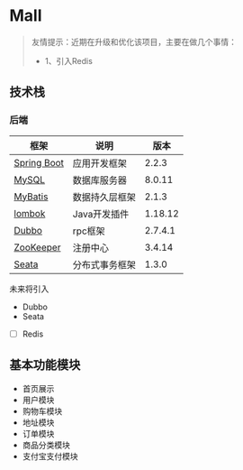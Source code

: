 # Mall


> 友情提示：近期在升级和优化该项目，主要在做几个事情：
>
> * 1、引入Redis

## 技术栈

### 后端

| 框架                                                      | 说明           | 版本   |
| --------------------------------------------------------- | -------------- | ------ |
| [Spring Boot](https://spring.io/projects/spring-boot)     | 应用开发框架   | 2.2.3  |
| [MySQL](https://www.mysql.com/cn/)                        | 数据库服务器   | 8.0.11 |
| [MyBatis](http://www.mybatis.org/mybatis-3/zh/index.html) | 数据持久层框架 | 2.1.3  |
| [lombok](https://github.com/rzwitserloot/lombok) | Java开发插件 | 1.18.12  |
| [Dubbo](http://dubbo.apache.org/zh-cn/) | rpc框架 | 2.7.4.1 |
| [ZooKeeper](https://zookeeper.apache.org/) | 注册中心 | 3.4.14 |
| [Seata](http://seata.io/zh-cn/) | 分布式事务框架 | 1.3.0 |

未来将引入

* Dubbo
* Seata
* [ ] Redis

## 基本功能模块

- 首页展示
- 用户模块
- 购物车模块
- 地址模块
- 订单模块
- 商品分类模块
- 支付宝支付模块
